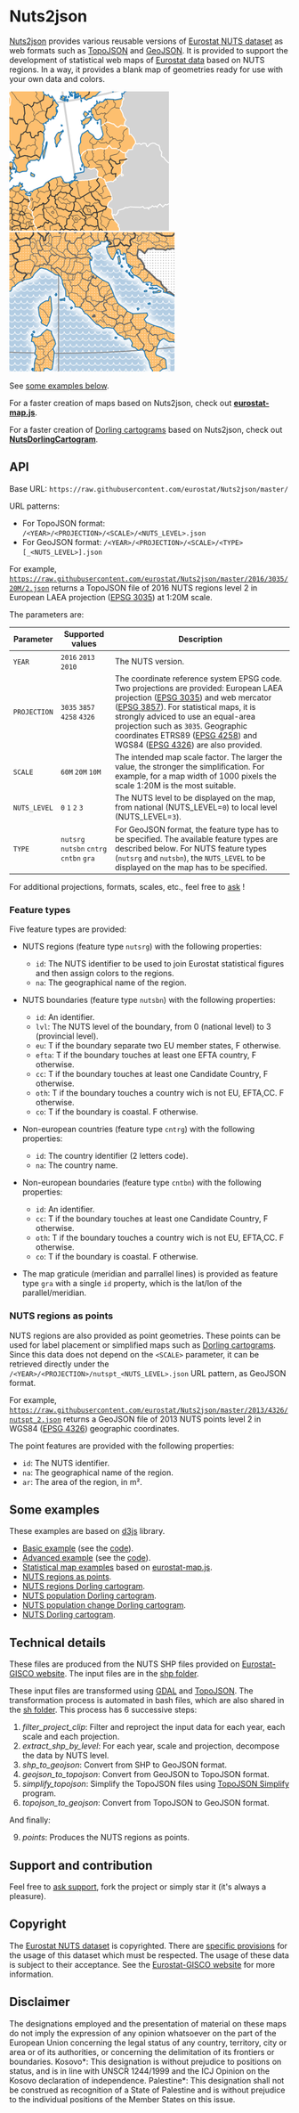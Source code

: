 # Nuts2json

[Nuts2json](https://github.com/eurostat/Nuts2json) provides various reusable versions of [Eurostat NUTS dataset](http://ec.europa.eu/eurostat/web/nuts/overview) as web formats such as [TopoJSON](https://github.com/mbostock/topojson/wiki) and [GeoJSON](http://geojson.org/). It is provided to support the development of statistical web maps of [Eurostat data](http://ec.europa.eu/eurostat/) based on NUTS regions. In a way, it provides a blank map of geometries ready for use with your own data and colors.

[![Example](doc/img/sc_simple.png)](https://bl.ocks.org/jgaffuri/raw/e7e0a76a6e0f851b253d3b1c8fb17ffb?proj=3035&lvl=3&w=1000&s=20M&time=2016)
[![Example](doc/img/sc_advanced.png)](https://bl.ocks.org/jgaffuri/raw/71d130bf5963c5ffe0a436399f401af3?proj=3035&lvl=3&w=1000&s=20M&time=2016)

See [some examples below](https://github.com/eurostat/Nuts2json#some-examples).

For a faster creation of maps based on Nuts2json, check out [**eurostat-map.js**](https://github.com/eurostat/eurostat.js/blob/master/docs/README-map.md).

For a faster creation of [Dorling cartograms](http://www.dannydorling.org/wp-content/files/dannydorling_publication_id1448.pdf) based on Nuts2json, check out [**NutsDorlingCartogram**](https://github.com/eurostat/NutsDorlingCartogram).

## API

Base URL: `https://raw.githubusercontent.com/eurostat/Nuts2json/master/`

URL patterns:

- For TopoJSON format: `/<YEAR>/<PROJECTION>/<SCALE>/<NUTS_LEVEL>.json`
- For GeoJSON format: `/<YEAR>/<PROJECTION>/<SCALE>/<TYPE>[_<NUTS_LEVEL>].json`

For example, [`https://raw.githubusercontent.com/eurostat/Nuts2json/master/2016/3035/20M/2.json`](https://raw.githubusercontent.com/eurostat/Nuts2json/master/2016/3035/20M/2.json) returns a TopoJSON file of 2016 NUTS regions level 2 in European LAEA projection ([EPSG 3035](http://spatialreference.org/ref/epsg/etrs89-etrs-laea/)) at 1:20M scale.

The parameters are:

| Parameter | Supported values | Description |
| ------------- | ------------- |-------------|
| `YEAR` | `2016` `2013` `2010` | The NUTS version. |
| `PROJECTION` | `3035` `3857` `4258` `4326` | The coordinate reference system EPSG code. Two projections are provided: European LAEA projection ([EPSG 3035](http://spatialreference.org/ref/epsg/etrs89-etrs-laea/)) and web mercator ([EPSG 3857](http://spatialreference.org/ref/sr-org/7483/)). For statistical maps, it is strongly adviced to use an equal-area projection such as `3035`. Geographic coordinates ETRS89 ([EPSG 4258](http://spatialreference.org/ref/epsg/4258/)) and WGS84 ([EPSG 4326](http://spatialreference.org/ref/epsg/4326/)) are also provided. |
| `SCALE` | `60M` `20M` `10M` | The intended map scale factor. The larger the value, the stronger the simplification. For example, for a map width of 1000 pixels the scale 1:20M is the most suitable. |
| `NUTS_LEVEL` | `0` `1` `2` `3` | The NUTS level to be displayed on the map, from national (NUTS_LEVEL=`0`) to local level (NUTS_LEVEL=`3`). |
| `TYPE` | `nutsrg` `nutsbn` `cntrg` `cntbn` `gra` | For GeoJSON format, the feature type has to be specified. The available feature types are described below. For NUTS feature types (`nutsrg` and `nutsbn`), the `NUTS_LEVEL` to be displayed on the map has to be specified.  |

For additional projections, formats, scales, etc., feel free to [ask](https://github.com/eurostat/Nuts2json/issues/new) !

### Feature types

Five feature types are provided:

- NUTS regions (feature type `nutsrg`) with the following properties:
  - `id`: The NUTS identifier to be used to join Eurostat statistical figures and then assign colors to the regions.
  - `na`: The geographical name of the region.

- NUTS boundaries (feature type `nutsbn`) with the following properties:
  - `id`: An identifier.
  - `lvl`: The NUTS level of the boundary, from 0 (national level) to 3 (provincial level).
  - `eu`: T if the boundary separate two EU member states, F otherwise.
  - `efta`: T if the boundary touches at least one EFTA country, F otherwise.
  - `cc`: T if the boundary touches at least one Candidate Country, F otherwise.
  - `oth`: T if the boundary touches a country wich is not EU, EFTA,CC. F otherwise.
  - `co`: T if the boundary is coastal. F otherwise.

- Non-european countries (feature type `cntrg`) with the following properties:
  - `id`: The country identifier (2 letters code).
  - `na`: The country name.

- Non-european boundaries (feature type `cntbn`) with the following properties:
  - `id`: An identifier.
  - `cc`: T if the boundary touches at least one Candidate Country, F otherwise.
  - `oth`: T if the boundary touches a country wich is not EU, EFTA,CC. F otherwise.
  - `co`: T if the boundary is coastal. F otherwise.

- The map graticule (meridian and parrallel lines) is provided as feature type `gra` with a single `id` property, which is the lat/lon of the parallel/meridian.

### NUTS regions as points

NUTS regions are also provided as point geometries. These points can be used for label placement or simplified maps such as [Dorling cartograms](http://www.dannydorling.org/wp-content/files/dannydorling_publication_id1448.pdf). Since this data does not depend on the `<SCALE>` parameter, it can be retrieved directly under the `/<YEAR>/<PROJECTION>/nutspt_<NUTS_LEVEL>.json` URL pattern, as GeoJSON format.

For example, [`https://raw.githubusercontent.com/eurostat/Nuts2json/master/2013/4326/nutspt_2.json`](https://raw.githubusercontent.com/eurostat/Nuts2json/master/2013/4326/nutspt_2.json) returns a GeoJSON file of 2013 NUTS points level 2 in WGS84 ([EPSG 4326](http://spatialreference.org/ref/epsg/etrs89-etrs-laea/)) geographic coordinates.

The point features are provided with the following properties:
  - `id`: The NUTS identifier.
  - `na`: The geographical name of the region.
  - `ar`: The area of the region, in m².

## Some examples

These examples are based on [d3js](https://d3js.org/) library.

- [Basic example](https://bl.ocks.org/jgaffuri/raw/e7e0a76a6e0f851b253d3b1c8fb17ffb/) (see the [code](https://bl.ocks.org/jgaffuri/e7e0a76a6e0f851b253d3b1c8fb17ffb)).
- [Advanced example](https://bl.ocks.org/jgaffuri/raw/71d130bf5963c5ffe0a436399f401af3/) (see the [code](https://bl.ocks.org/jgaffuri/71d130bf5963c5ffe0a436399f401af3)).
- [Statistical map examples](https://github.com/eurostat/eurostat.js/blob/master/docs/README-map.md#some-examples) based on [eurostat-map.js](https://github.com/eurostat/eurostat.js/blob/master/docs/README-map.md).
- [NUTS regions as points](https://observablehq.com/@jgaffuri/nuts-regions-as-points).
- [NUTS regions Dorling cartogram](https://observablehq.com/@jgaffuri/dorling-cartogram).
- [NUTS population Dorling cartogram](https://observablehq.com/@jgaffuri/dorling-cartogram-population).
- [NUTS population change Dorling cartogram](https://observablehq.com/@jgaffuri/dorling-cartogram-population-change).
- [NUTS Dorling cartogram](https://github.com/eurostat/NutsDorlingCartogram).

## Technical details

These files are produced from the NUTS SHP files provided on [Eurostat-GISCO website](http://ec.europa.eu/eurostat/web/gisco/geodata/reference-data/administrative-units-statistical-units/nuts). The input files are in the [shp folder](/shp).

These input files are transformed using [GDAL](http://www.gdal.org/) and [TopoJSON](https://github.com/mbostock/topojson/wiki). The transformation process is automated in bash files, which are also shared in the [sh folder](/sh). This process has 6 successive steps:
1. *filter_project_clip*: Filter and reproject the input data for each year, each scale and each projection.
2. *extract_shp_by_level*: For each year, scale and projection, decompose the data by NUTS level.
3. *shp_to_geojson*: Convert from SHP to GeoJSON format.
4. *geojson_to_topojson*: Convert from GeoJSON to TopoJSON format.
5. *simplify_topojson*: Simplify the TopoJSON files using [TopoJSON Simplify](https://github.com/topojson/topojson-simplify/) program.
6. *topojson_to_geojson*: Convert from TopoJSON to GeoJSON format.

And finally:

9. *points*: Produces the NUTS regions as points.

## Support and contribution

Feel free to [ask support](https://github.com/eurostat/Nuts2json/issues/new), fork the project or simply star it (it's always a pleasure).

## Copyright

The [Eurostat NUTS dataset](http://ec.europa.eu/eurostat/web/nuts/overview) is copyrighted. There are [specific provisions](https://ec.europa.eu/eurostat/web/gisco/geodata/reference-data/administrative-units-statistical-units) for the usage of this dataset which must be respected. The usage of these data is subject to their acceptance. See the [Eurostat-GISCO website](http://ec.europa.eu/eurostat/web/gisco/geodata/reference-data/administrative-units-statistical-units/nuts) for more information.

## Disclaimer
The designations employed and the presentation of material on these maps do not imply the expression of any opinion whatsoever on the part of the European Union concerning the legal status of any country, territory, city or area or of its authorities, or concerning the delimitation of its frontiers or boundaries. Kosovo*: This designation is without prejudice to positions on status, and is in line with UNSCR 1244/1999 and the ICJ Opinion on the Kosovo declaration of independence. Palestine*: This designation shall not be construed as recognition of a State of Palestine and is without prejudice to the individual positions of the Member States on this issue.
